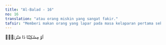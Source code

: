 ```yaml
---
title: "Al-Balad - 16"
no: 16
translation: "atau orang miskin yang sangat fakir."
tafsir: "Memberi makan orang yang lapar pada masa kelaparan pertama sekali ditujukan pada anak-anak yatim yang ada hubungan keluarga dengan pemberi. Siapa lagi yang akan mau memperhatikan mereka bila bukan keluarga sendiri karena orang tuanya sudah tiada? Perhatian pada keluarga memang harus didahulukan sebagaimana sabda Rasulullah saw berikut:\n\nSedekah kepada orang miskin adalah sedekah (satu amal), sedekah kepada orang yang punya hubungan keluarga ada dua amal, sedekah dan silaturrahim. (Riwayat Ahmad, at-Tirmidhi, dan an-Nasa'i).\n\nSelanjutnya yang perlu mendapat perhatian utama adalah orang-orang miskin yang terhempas ke tanah, yaitu orang-orang yang begitu miskinnya sehingga tidak punya tempat untuk berteduh. Mereka misalnya tunawisma, gelandangan, anak jalanan, dan sebagainya."
---
```


اَوْ مِسْكِيْنًا ذَا مَتْرَبَةٍۗ
